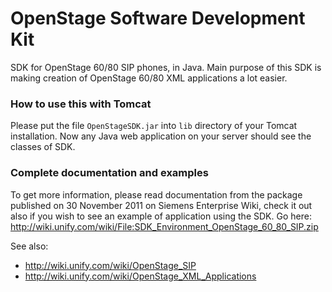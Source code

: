 OpenStage Software Development Kit
==================================

SDK for OpenStage 60/80 SIP phones, in Java. Main purpose of this SDK is making creation of OpenStage 60/80 XML applications a lot easier.

### How to use this with Tomcat

Please put the file `OpenStageSDK.jar` into `lib` directory of your Tomcat installation. Now any Java web application on your server should see the classes of SDK.

### Complete documentation and examples

To get more information, please read documentation from the package published on 30 November 2011 on Siemens Enterprise Wiki, check it out also if you wish to see an example of application using the SDK. Go here: http://wiki.unify.com/wiki/File:SDK_Environment_OpenStage_60_80_SIP.zip

See also:

* http://wiki.unify.com/wiki/OpenStage_SIP
* http://wiki.unify.com/wiki/OpenStage_XML_Applications
